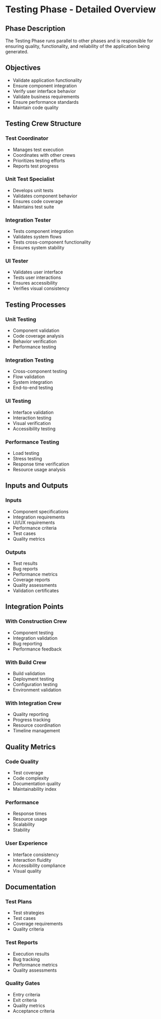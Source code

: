 # Testing Phase - Detailed Overview

## Phase Description
The Testing Phase runs parallel to other phases and is responsible for ensuring quality, functionality, and reliability of the application being generated.

## Objectives
- Validate application functionality
- Ensure component integration
- Verify user interface behavior
- Validate business requirements
- Ensure performance standards
- Maintain code quality

## Testing Crew Structure

### Test Coordinator
- Manages test execution
- Coordinates with other crews
- Prioritizes testing efforts
- Reports test progress

### Unit Test Specialist
- Develops unit tests
- Validates component behavior
- Ensures code coverage
- Maintains test suite

### Integration Tester
- Tests component integration
- Validates system flows
- Tests cross-component functionality
- Ensures system stability

### UI Tester
- Validates user interface
- Tests user interactions
- Ensures accessibility
- Verifies visual consistency

## Testing Processes

### Unit Testing
- Component validation
- Code coverage analysis
- Behavior verification
- Performance testing

### Integration Testing
- Cross-component testing
- Flow validation
- System integration
- End-to-end testing

### UI Testing
- Interface validation
- Interaction testing
- Visual verification
- Accessibility testing

### Performance Testing
- Load testing
- Stress testing
- Response time verification
- Resource usage analysis

## Inputs and Outputs

### Inputs
- Component specifications
- Integration requirements
- UI/UX requirements
- Performance criteria
- Test cases
- Quality metrics

### Outputs
- Test results
- Bug reports
- Performance metrics
- Coverage reports
- Quality assessments
- Validation certificates

## Integration Points

### With Construction Crew
- Component testing
- Integration validation
- Bug reporting
- Performance feedback

### With Build Crew
- Build validation
- Deployment testing
- Configuration testing
- Environment validation

### With Integration Crew
- Quality reporting
- Progress tracking
- Resource coordination
- Timeline management

## Quality Metrics

### Code Quality
- Test coverage
- Code complexity
- Documentation quality
- Maintainability index

### Performance
- Response times
- Resource usage
- Scalability
- Stability

### User Experience
- Interface consistency
- Interaction fluidity
- Accessibility compliance
- Visual quality

## Documentation

### Test Plans
- Test strategies
- Test cases
- Coverage requirements
- Quality criteria

### Test Reports
- Execution results
- Bug tracking
- Performance metrics
- Quality assessments

### Quality Gates
- Entry criteria
- Exit criteria
- Quality metrics
- Acceptance criteria